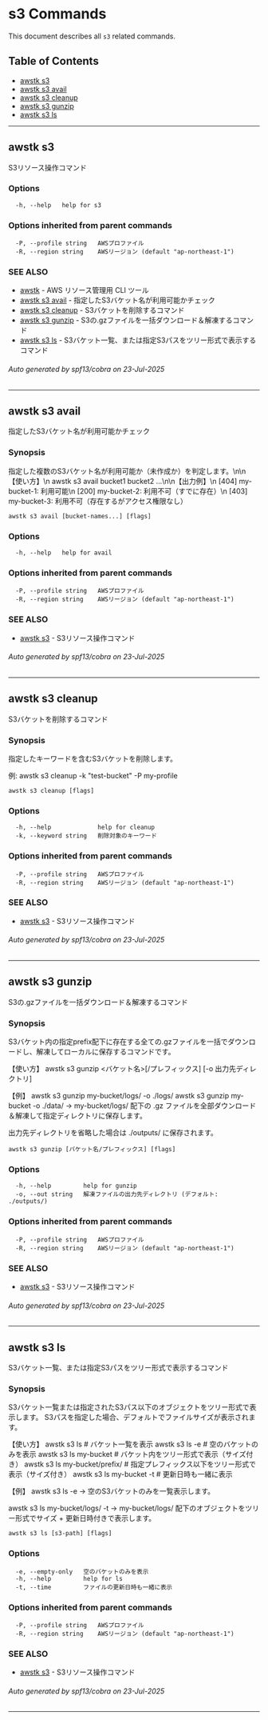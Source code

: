 # s3 Commands

This document describes all `s3` related commands.

## Table of Contents

- [awstk s3](#awstk-s3)
- [awstk s3 avail](#awstk-s3-avail)
- [awstk s3 cleanup](#awstk-s3-cleanup)
- [awstk s3 gunzip](#awstk-s3-gunzip)
- [awstk s3 ls](#awstk-s3-ls)

---

## awstk s3

S3リソース操作コマンド

### Options

```
  -h, --help   help for s3
```

### Options inherited from parent commands

```
  -P, --profile string   AWSプロファイル
  -R, --region string    AWSリージョン (default "ap-northeast-1")
```

### SEE ALSO

* [awstk](awstk.md)	 - AWS リソース管理用 CLI ツール
* [awstk s3 avail](awstk_s3_avail.md)	 - 指定したS3バケット名が利用可能かチェック
* [awstk s3 cleanup](awstk_s3_cleanup.md)	 - S3バケットを削除するコマンド
* [awstk s3 gunzip](awstk_s3_gunzip.md)	 - S3の.gzファイルを一括ダウンロード＆解凍するコマンド
* [awstk s3 ls](awstk_s3_ls.md)	 - S3バケット一覧、または指定S3パスをツリー形式で表示するコマンド

###### Auto generated by spf13/cobra on 23-Jul-2025

---

## awstk s3 avail

指定したS3バケット名が利用可能かチェック

### Synopsis

指定した複数のS3バケット名が利用可能か（未作成か）を判定します。\n\n【使い方】\n  awstk s3 avail bucket1 bucket2 ...\n\n【出力例】\n  [404] my-bucket-1: 利用可能\n  [200] my-bucket-2: 利用不可（すでに存在）\n  [403] my-bucket-3: 利用不可（存在するがアクセス権限なし）

```
awstk s3 avail [bucket-names...] [flags]
```

### Options

```
  -h, --help   help for avail
```

### Options inherited from parent commands

```
  -P, --profile string   AWSプロファイル
  -R, --region string    AWSリージョン (default "ap-northeast-1")
```

### SEE ALSO

* [awstk s3](awstk_s3.md)	 - S3リソース操作コマンド

###### Auto generated by spf13/cobra on 23-Jul-2025

---

## awstk s3 cleanup

S3バケットを削除するコマンド

### Synopsis

指定したキーワードを含むS3バケットを削除します。

例:
  awstk s3 cleanup -k "test-bucket" -P my-profile

```
awstk s3 cleanup [flags]
```

### Options

```
  -h, --help             help for cleanup
  -k, --keyword string   削除対象のキーワード
```

### Options inherited from parent commands

```
  -P, --profile string   AWSプロファイル
  -R, --region string    AWSリージョン (default "ap-northeast-1")
```

### SEE ALSO

* [awstk s3](awstk_s3.md)	 - S3リソース操作コマンド

###### Auto generated by spf13/cobra on 23-Jul-2025

---

## awstk s3 gunzip

S3の.gzファイルを一括ダウンロード＆解凍するコマンド

### Synopsis

S3バケット内の指定prefix配下に存在する全ての.gzファイルを一括でダウンロードし、解凍してローカルに保存するコマンドです。

【使い方】
  awstk s3 gunzip <バケット名>[/プレフィックス] [-o 出力先ディレクトリ]

【例】
  awstk s3 gunzip my-bucket/logs/ -o ./logs/
  awstk s3 gunzip my-bucket -o ./data/
  → my-bucket/logs/ 配下の .gz ファイルを全部ダウンロード＆解凍して指定ディレクトリに保存します。

出力先ディレクトリを省略した場合は ./outputs/ に保存されます。

```
awstk s3 gunzip [バケット名/プレフィックス] [flags]
```

### Options

```
  -h, --help         help for gunzip
  -o, --out string   解凍ファイルの出力先ディレクトリ (デフォルト: ./outputs/)
```

### Options inherited from parent commands

```
  -P, --profile string   AWSプロファイル
  -R, --region string    AWSリージョン (default "ap-northeast-1")
```

### SEE ALSO

* [awstk s3](awstk_s3.md)	 - S3リソース操作コマンド

###### Auto generated by spf13/cobra on 23-Jul-2025

---

## awstk s3 ls

S3バケット一覧、または指定S3パスをツリー形式で表示するコマンド

### Synopsis

S3バケット一覧または指定されたS3パス以下のオブジェクトをツリー形式で表示します。
S3パスを指定した場合、デフォルトでファイルサイズが表示されます。

【使い方】
  awstk s3 ls                          # バケット一覧を表示
  awstk s3 ls -e                       # 空のバケットのみを表示
  awstk s3 ls my-bucket                # バケット内をツリー形式で表示（サイズ付き）
  awstk s3 ls my-bucket/prefix/        # 指定プレフィックス以下をツリー形式で表示（サイズ付き）
  awstk s3 ls my-bucket -t             # 更新日時も一緒に表示

【例】
  awstk s3 ls -e
  → 空のS3バケットのみを一覧表示します。
  
  awstk s3 ls my-bucket/logs/ -t
  → my-bucket/logs/ 配下のオブジェクトをツリー形式でサイズ + 更新日時付きで表示します。

```
awstk s3 ls [s3-path] [flags]
```

### Options

```
  -e, --empty-only   空のバケットのみを表示
  -h, --help         help for ls
  -t, --time         ファイルの更新日時も一緒に表示
```

### Options inherited from parent commands

```
  -P, --profile string   AWSプロファイル
  -R, --region string    AWSリージョン (default "ap-northeast-1")
```

### SEE ALSO

* [awstk s3](awstk_s3.md)	 - S3リソース操作コマンド

###### Auto generated by spf13/cobra on 23-Jul-2025

---

